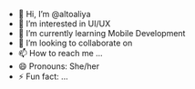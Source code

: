 - 👋 Hi, I’m @altoaliya
- 👀 I’m interested in UI/UX
- 🌱 I’m currently learning Mobile Development
- 💞️ I’m looking to collaborate on
- 📫 How to reach me ...
- 😄 Pronouns: She/her
- ⚡ Fun fact: ...

<!---
altoaliya/altoaliya is a ✨ special ✨ repository because its `README.md` (this file) appears on your GitHub profile.
You can click the Preview link to take a look at your changes.
--->
